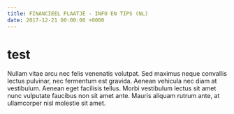 ```yaml
---
title: FINANCIEEL PLAATJE - INFO EN TIPS (NL)
date: 2017-12-21 00:00:00 +0000
---
```

<h1>test</h1> <p> Nullam vitae arcu nec felis venenatis volutpat. Sed maximus neque convallis lectus pulvinar, nec fermentum est gravida. Aenean vehicula nec diam at vestibulum. Aenean eget facilisis tellus. Morbi vestibulum lectus sit amet nunc vulputate faucibus non sit amet ante. Mauris aliquam rutrum ante, at ullamcorper nisl molestie sit amet.</p>